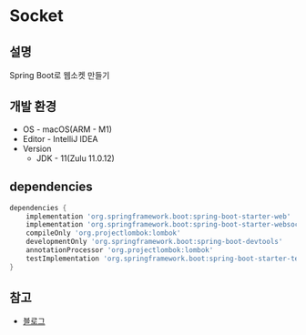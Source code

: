 # Socket

## 설명

Spring Boot로 웹소켓 만들기

## 개발 환경

- OS - macOS(ARM - M1)
- Editor - IntelliJ IDEA
- Version
    - JDK - 11(Zulu 11.0.12)

## dependencies

```gradle
dependencies {
    implementation 'org.springframework.boot:spring-boot-starter-web'
    implementation 'org.springframework.boot:spring-boot-starter-websocket'
    compileOnly 'org.projectlombok:lombok'
    developmentOnly 'org.springframework.boot:spring-boot-devtools'
    annotationProcessor 'org.projectlombok:lombok'
    testImplementation 'org.springframework.boot:spring-boot-starter-test'
}
```

## 참고

* [블로그](https://daddyprogrammer.org/post/4077/spring-websocket-chatting/)